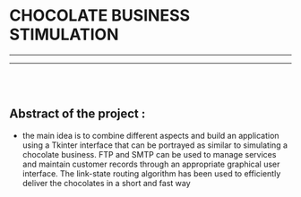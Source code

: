 # CHOCOLATE BUSINESS STIMULATION 


<hr><hr>

<br><br>
## Abstract of the project :

  * the main idea is to combine different aspects and build an application using a Tkinter interface that can be portrayed as 
similar to simulating a chocolate business. FTP and SMTP can be used to manage services and 
maintain customer records through an appropriate graphical user interface. The link-state routing 
algorithm has been used to efficiently deliver the chocolates in a short and fast way
